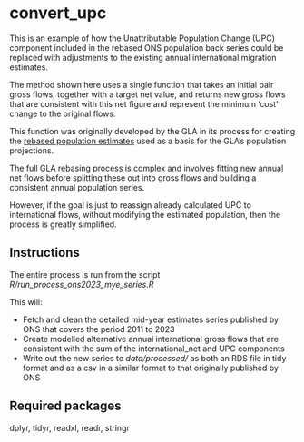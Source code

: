 
<!-- README.md is generated from README.Rmd. Please edit that file -->

# convert_upc

This is an example of how the Unattributable Population Change (UPC)
component included in the rebased ONS population back series could be
replaced with adjustments to the existing annual international migration
estimates.

The method shown here uses a single function that takes an initial pair
gross flows, together with a target net value, and returns new gross
flows that are consistent with this net figure and represent the minimum
‘cost’ change to the original flows.

This function was originally developed by the GLA in its process for
creating the [rebased population
estimates](https://data.london.gov.uk/dataset/modelled-population-backseries)
used as a basis for the GLA’s population projections.

The full GLA rebasing process is complex and involves fitting new annual
net flows before splitting these out into gross flows and building a
consistent annual population series.

However, if the goal is just to reassign already calculated UPC to
international flows, without modifying the estimated population, then
the process is greatly simplified.

## Instructions

The entire process is run from the script
*R/run_process_ons2023_mye_series.R*

This will:

- Fetch and clean the detailed mid-year estimates series published by
  ONS that covers the period 2011 to 2023
- Create modelled alternative annual international gross flows that are
  consistent with the sum of the international_net and UPC components
- Write out the new series to *data/processed/* as both an RDS file in
  tidy format and as a csv in a similar format to that originally
  published by ONS

## Required packages

dplyr, tidyr, readxl, readr, stringr
